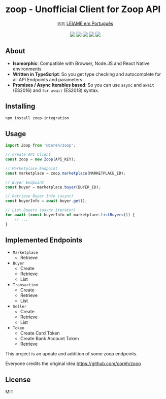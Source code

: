 # zoop - Unofficial Client for Zoop API

<p align="center">
🇧🇷 <a href="LEIAME.md">LEIAME em Português</a>
<br><br>
<a href="https://www.npmjs.com/package/@coreh/zoop"><img src="https://img.shields.io/npm/v/@coreh/zoop.svg"></a>
<a href="LICENSE"><img src="https://img.shields.io/npm/l/@coreh/zoop.svg"></a>
<a href="https://travis-ci.org/coreh/zoop/"><img src="https://img.shields.io/travis/coreh/zoop.svg"></a>
<a href="https://coveralls.io/github/coreh/zoop"><img src="https://img.shields.io/coveralls/github/coreh/zoop.svg"></a>
<a href="https://david-dm.org/coreh/zoop"><img src="https://img.shields.io/david/coreh/zoop.svg"></a>
</p>


## About

- **Isomorphic**: Compatible with Browser, Node.JS and React Native environments
- **Written in TypeScript**: So you get type checking and autocomplete for all API Endpoints and parameters
- **Promises / Async Iterables based**: So you can use `async` and `await` (ES2016) and `for await` (ES2018) syntax.

## Installing

```bash
npm install zoop-integration
```

## Usage

```javascript
import Zoop from '@coreh/zoop';

// Create API Client
const zoop = new Zoop(API_KEY);

// Marketplace Endpoint
const marketplace = zoop.marketplace(MARKETPLACE_ID);

// Buyer Endpoint
const buyer = marketplace.buyer(BUYER_ID);

// Retrieve Buyer Info (async)
const buyerInfo = await buyer.get();

// List Buyers (async iterator)
for await (const buyerInfo of marketplace.listBuyers()) {
    // ...
}
```

## Implemented Endpoints

- `Marketplace`
    - Retrieve
- `Buyer`
    - Create
    - Retrieve
    - List
- `Transaction`
    - Create
    - Retrieve
    - List
- `Seller`
    - Create
    - Retrieve
    - List
- `Token`
    - Create Card Token
    - Create Bank Account Token
    - Retrieve

This project is an update and addition of some zoop endpoints.

Everyone credits the original idea https://github.com/coreh/zoop

## License

MIT
